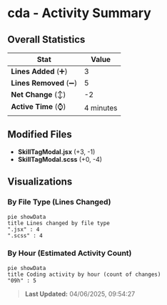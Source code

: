 # cda - Activity Summary 

## Overall Statistics

| Stat                   | Value                                                             |
| ---------------------- | ----------------------------------------------------------------- |
| **Lines Added** (➕)   | 3                                          |
| **Lines Removed** (➖) | 5                                        |
| **Net Change** (↕)    | -2                |
| **Active Time** (⌚)   | 4 minutes |


## Modified Files
- **SkillTagModal.jsx** (+3, -1)
- **SkillTagModal.scss** (+0, -4)

## Visualizations

### By File Type (Lines Changed)

```mermaid
pie showData
title Lines changed by file type
".jsx" : 4
".scss" : 4
```

### By Hour (Estimated Activity Count)

```mermaid
pie showData
title Coding activity by hour (count of changes)
"09h" : 5
```


> **Last Updated:** 04/06/2025, 09:54:27